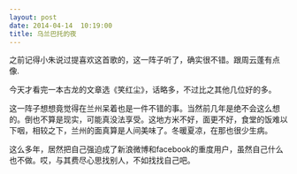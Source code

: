 ```yaml
---
layout: post
date: 2014-04-14  10:19:00
title: 乌兰巴托的夜
---
```



之前记得小朱说过提喜欢这首歌的，这一阵子听了，确实很不错。跟周云蓬有点像.

今天才看完一本古龙的文章选《笑红尘》，话略多，不过比之其他几位好的多。

这一阵子想想竟觉得在兰州呆着也是一件不错的事。当然前几年是绝不会这么想的。倒也不算是现实，可能真没法享受。这地方米不好，面更不好，食堂的饭难以下咽，相较之下，兰州的面真算是人间美味了。冬暖夏凉，在那也很少生病。

这么多年，居然把自己强迫成了新浪微博和facebook的重度用户，虽然自己什么也不做。哎，与其费尽心思找别人，不如找找自己吧。


